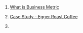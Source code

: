 1. [What is Business Metric](./What_is_Business_Metric.md)

2. [Case Study - Egger Roast Coffee](./Case_Study_Egger_Roast_Coffee.md)

3. []()